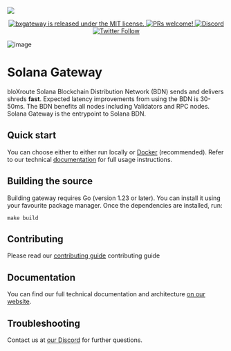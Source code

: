 [![](images/logo.png)](https://bloxroute.com)
<p align="center">
  <a href="https://github.com/bloXroute-Labs/solana-gateway/blob/main/LICENSE.md">
    <img src="https://img.shields.io/badge/license-MIT-blue.svg" alt="bxgateway is released under the MIT license." />
  </a>
  <a href="https://github.com/bloXroute-Labs/solana-gateway/blob/main/CONTRIBUTING.md">
    <img src="https://img.shields.io/badge/PRs-welcome-brightgreen.svg" alt="PRs welcome!" />
  </a>
  <a href="https://discord.gg/FAYTEMm">
    <img alt="Discord" src="https://img.shields.io/discord/638409433860407300?logo=discord">  
  </a>
  <a href="https://twitter.com/intent/follow?screen_name=bloxroutelabs">
    <img alt="Twitter Follow" src="https://img.shields.io/twitter/follow/bloxroutelabs?style=social">  
  </a>
</p>

![image](https://miro.medium.com/v2/resize:fit:1400/0*VEFSDxpBHk05Omju)

# Solana Gateway

bloXroute Solana Blockchain Distribution Network (BDN) sends and delivers shreds **fast**. Expected latency improvements from using the BDN is 30-50ms. The BDN benefits all nodes including Validators and RPC nodes. Solana Gateway is the entrypoint to Solana BDN.

## Quick start

You can choose either to either run locally or [Docker] (recommended). Refer to our technical [documentation][documentation] for full usage instructions.

## Building the source

Building gateway requires Go (version 1.23 or later). You can install it using your favourite package manager. Once
the dependencies are installed, run:

```
make build
```

## Contributing

Please read our [contributing guide] contributing guide

## Documentation

You can find our full technical documentation and architecture [on our website][documentation].

## Troubleshooting

Contact us at [our Discord] for further questions.

[docker]: https://www.docker.com

[documentation]: https://docs.bloxroute.com/solana/solana-bdn

[our Discord]: https://discord.gg/gUBHG82HKP

[contributing guide]: https://github.com/bloXroute-Labs/solana-gateway/blob/main/CONTRIBUTING.md
